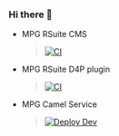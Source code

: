 ### Hi there 👋

<!--
**ljm-mpg/ljm-mpg** is a ✨ _special_ ✨ repository because its `README.md` (this file) appears on your GitHub profile.

Here are some ideas to get you started:

- 🔭 I’m currently working on ...
- 🌱 I’m currently learning ...
- 👯 I’m looking to collaborate on ...
- 🤔 I’m looking for help with ...
- 💬 Ask me about ...
- 📫 How to reach me: ...
- 😄 Pronouns: ...
- ⚡ Fun fact: ...
-->
- MPG RSuite CMS 
  > [![CI](https://github.com/macmillanpublishers/Macmillan_RSuite/actions/workflows/ci-jobs.yml/badge.svg?branch=master)](http://trdrswebdev01.web.hbpub.net:8080/rsuite-integration-test-results/)
- MPG RSuite D4P plugin 
  > [![CI](https://github.com/macmillanpublishers/mpg-rsuite-d4p-plugin/workflows/CI/badge.svg)](https://github.com/macmillanpublishers/mpg-rsuite-d4p-plugin/actions/workflows/ci.yml)
- MPG Camel Service
  > [![Deploy Dev](https://github.com/macmillanpublishers/mpg-camel-service/actions/workflows/deploy-dev.yml/badge.svg)](https://github.com/macmillanpublishers/mpg-camel-service/actions/workflows/deploy-dev.yml)

